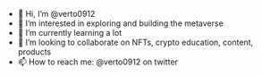 - 👋 Hi, I’m @verto0912
- 👀 I’m interested in exploring and building the metaverse
- 🌱 I’m currently learning a lot
- 💞️ I’m looking to collaborate on NFTs, crypto education, content, products
- 📫 How to reach me: @verto0912 on twitter

<!---
verto0912/verto0912 is a ✨ special ✨ repository because its `README.md` (this file) appears on your GitHub profile.
You can click the Preview link to take a look at your changes.
--->
